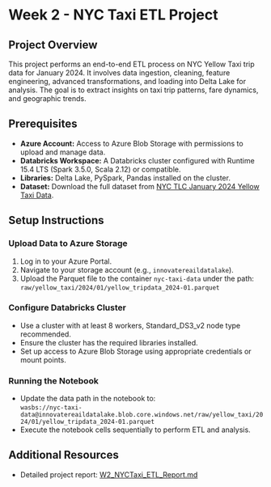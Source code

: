 # Week 2 - NYC Taxi ETL Project

## Project Overview
This project performs an end-to-end ETL process on NYC Yellow Taxi trip data for January 2024. It involves data ingestion, cleaning, feature engineering, advanced transformations, and loading into Delta Lake for analysis. The goal is to extract insights on taxi trip patterns, fare dynamics, and geographic trends.

## Prerequisites
- **Azure Account:** Access to Azure Blob Storage with permissions to upload and manage data.
- **Databricks Workspace:** A Databricks cluster configured with Runtime 15.4 LTS (Spark 3.5.0, Scala 2.12) or compatible.
- **Libraries:** Delta Lake, PySpark, Pandas installed on the cluster.
- **Dataset:** Download the full dataset from [NYC TLC January 2024 Yellow Taxi Data](https://d37ci6vzurychx.cloudfront.net/trip-data/yellow_tripdata_2024-01.parquet).

## Setup Instructions

### Upload Data to Azure Storage
1. Log in to your Azure Portal.
2. Navigate to your storage account (e.g., `innovatereaildatalake`).
3. Upload the Parquet file to the container `nyc-taxi-data` under the path:  
   `raw/yellow_taxi/2024/01/yellow_tripdata_2024-01.parquet`

### Configure Databricks Cluster
- Use a cluster with at least 8 workers, Standard_DS3_v2 node type recommended.
- Ensure the cluster has the required libraries installed.
- Set up access to Azure Blob Storage using appropriate credentials or mount points.

### Running the Notebook
- Update the data path in the notebook to:  
  `wasbs://nyc-taxi-data@innovatereaildatalake.blob.core.windows.net/raw/yellow_taxi/2024/01/yellow_tripdata_2024-01.parquet`
- Execute the notebook cells sequentially to perform ETL and analysis.

## Additional Resources
- Detailed project report: [W2_NYCTaxi_ETL_Report.md](./W2_NYCTaxi_ETL_Report.md)
